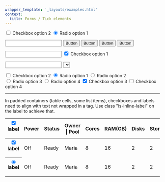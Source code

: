 ```yaml
---
wrapper_template: '_layouts/examples.html'
context:
  title: Forms / Tick elements
---
```


<div class="p-strip is-shallow u-no-padding--top">
  <div class="row">
  </div>
  <div class="row">
    <div class="col-3">
      <form action="">
        <input type="checkbox" id="checkExample2">
        <label for="checkExample2">Checkbox option 2</label>
        <input type="radio" name="RadioOptions" id="Radio1" value="option1" checked>
        <label for="Radio1">Radio option 1</label>
      </form>
    </div>
    <div class="col-3">
      <form action="">
        <input type="text">
        <button>Button</button>
        <button>Button</button>
        <button>Button</button>
        <button>Button</button>
      </form>
    </div>
    <div class="col-3">
      <form action="">
        <input type="text">
        <input type="checkbox" id="checkExample1" checked>
        <label for="checkExample1">Checkbox option 1</label>
      </form>
    </div>
    <div class="col-3">
      <form action="">
        <input type="text">
        <select name="" id=""></select>
      </form>
    </div>
    <div class="col-3">
      <input type="checkbox" id="checkExample2">
      <label for="checkExample2">Checkbox option 2</label>
      <input type="radio" name="RadioOptions" id="Radio1" value="option1" checked>
      <label for="Radio1">Radio option 1</label>
      <input type="radio" name="RadioOptions" id="Radio2" value="option2">
      <label for="Radio2">Radio option 2</label>
    </div>
    <div class="col-3">
      <input type="radio" name="RadioOptions" id="Radio3" value="option3" >
      <label for="Radio3">Radio option 3</label>
      <input type="radio" name="RadioOptions" id="Radio4" value="option4">
      <label for="Radio4">Radio option 4</label>
      <input type="checkbox" id="checkExample3" checked>
      <label for="checkExample3">Checkbox option 3</label>
      <input type="checkbox" id="checkExample4">
      <label for="checkExample4">Checkbox option 4</label>
    </div>
  </div>
</div>
<div class="p-strip is-shallow u-no-padding--top">
  <div class="row">
    <hr>
    <p>In padded containers (table cells, some list items), checkboxes and labels need to align with text not wrapped in a tag. Use class "is-inline-label" on the label to achieve that.</p>
  </div>
</div>
<div class="p-strip is-shallow u-no-padding--top">
  <div class="row">
    <table class="p-table--mobile-card">
      <thead>
        <tr>
          <th>
            <form>
              <input type="checkbox" id="checkExample5" checked="">
              <label for="checkExample5" class="is-inline-label">label</label>
            </form>
          </th>
          <th>Power</th>
          <th>Status</th>
          <th>Owner | Pool</th>
          <th class="u-align--right">Cores</th>
          <th class="u-align--right">RAM(GB)</th>
          <th class="u-align--right">Disks</th>
          <th class="u-align--right">Storage(GB)</th>
        </tr>
      </thead>
      <tbody>
        <tr>
          <th aria-label="FQDN | MAC">
            <form>
              <input type="checkbox" id="checkExample6" checked="">
              <label for="checkExample6" class="is-inline-label">label</label>
            </form>
          </th>
          <td aria-label="Power">Off</td>
          <td aria-label="Status">Ready</td>
          <td aria-label="Owner | Pool">Maria</td>
          <td aria-label="Cores" class="u-align--right">8</td>
          <td aria-label="RAM(GB)" class="u-align--right">16</td>
          <td aria-label="Disks" class="u-align--right">2</td>
          <td aria-label="Storage(GB)" class="u-align--right">2</td>
        </tr>
        <tr>
          <th aria-label="FQDN | MAC">
            <form>
              <input type="radio" name="RadioOptions" id="Radio5" value="option1" checked>
              <label for="Radio5" class="is-inline-label">label</label>
            </form>
          </th>
          <td aria-label="Power">Off</td>
          <td aria-label="Status">Ready</td>
          <td aria-label="Owner | Pool">Maria</td>
          <td aria-label="Cores" class="u-align--right">8</td>
          <td aria-label="RAM(GB)" class="u-align--right">16</td>
          <td aria-label="Disks" class="u-align--right">2</td>
          <td aria-label="Storage(GB)" class="u-align--right">2</td>
        </tr>
      </tbody>
    </table>
  </div>
